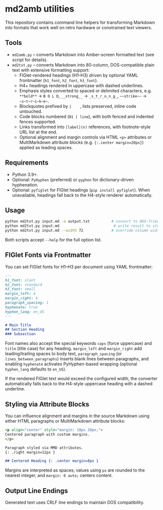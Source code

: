 # md2amb utilities

This repository contains command line helpers for transforming Markdown into formats that work well on retro hardware or constrained text viewers.

## Tools

- `md2amb.py` – converts Markdown into Amber-screen formatted text (see script for details).
- `md2txt.py` – converts Markdown into 80-column, DOS-compatible plain text with extensive formatting support:
  - FIGlet-rendered headings (H1–H3) driven by optional YAML frontmatter (`h1_font`, `h2_font`, `h3_font`).
  - H4+ headings rendered in uppercase with dashed underlines.
  - Emphasis styles converted to spaced or delimited characters, e.g. `**bold**` → `B O L D`, `__strong__` → `_s_t_r_o_n_g_`, `~~strike~~` → `~s~t~r~i~k~e~`.
  - Blockquotes prefixed by `|    `, lists preserved, inline code untouched.
  - Code blocks numbered (`01 | line`), with both fenced and indented fences supported.
  - Links transformed into `[label](n)` references, with footnote-style URL list at the end.
  - Optional alignment and margin controls via HTML `<p>` attributes or MultiMarkdown attribute blocks (e.g. `{:.center margin=20px}`) applied as leading spaces.

## Requirements

- Python 3.9+.
- Optional: `PyHyphen` (preferred) or `pyphen` for dictionary-driven hyphenation.
- Optional: `pyfiglet` for FIGlet headings (`pip install pyfiglet`). When unavailable, headings fall back to the H4-style renderer automatically.

## Usage

```bash
python md2txt.py input.md -o output.txt          # convert to DOS-friendly text
python md2txt.py input.md                         # write result to stdout
python md2txt.py input.md --width 72             # override column width
```

Both scripts accept `--help` for the full option list.

## FIGlet Fonts via Frontmatter

You can set FIGlet fonts for H1–H3 per document using YAML frontmatter:

```markdown
---
h1_font: slant
h2_font: standard
h3_font: small
margin_left: 4
margin_right: 4
paragraph_spacing: 1
hyphenate: true
hyphen_lang: en_US
---

# Main Title
## Section Heading
### Subsection
```

Font names also accept the special keywords `caps` (force uppercase) and `title` (title case) for any heading. `margin_left` and `margin_right` add leading/trailing spaces to body text, `paragraph_spacing` (or `lines_between_paragraphs`) inserts blank lines between paragraphs, and enabling `hyphenate` activates PyHyphen-based wrapping (optional `hyphen_lang` defaults to `en_US`).

If the rendered FIGlet text would exceed the configured width, the converter automatically falls back to the H4-style uppercase heading with a dashed underline.

## Styling via Attribute Blocks

You can influence alignment and margins in the source Markdown using either HTML paragraphs or MultiMarkdown attribute blocks:

```markdown
<p align="center" style="margin: 10px 20px;">
Centered paragraph with custom margins.
</p>

Paragraph styled via MMD attributes.
{: .right margin=12px }

## Centered Heading {: .center margin=8px }
```

Margins are interpreted as spaces; values using `px` are rounded to the nearest integer, and `margin: 0 auto;` centers content.

## Output Line Endings

Generated text uses CRLF line endings to maintain DOS compatibility.
